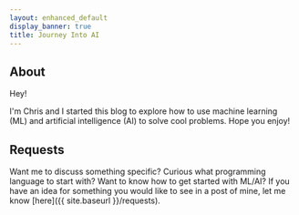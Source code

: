 ```yaml
---
layout: enhanced_default
display_banner: true
title: Journey Into AI
---
```


## About
Hey!

I'm Chris and I started this blog to explore how to use machine learning (ML) and artificial intelligence (AI) to solve cool problems. Hope you enjoy!

## Requests
Want me to discuss something specific? Curious what programming language to start with? Want to know how to get started with ML/AI? If you have an idea for something you would like to see in a post of mine, let me know [here]({{ site.baseurl }}/requests).
